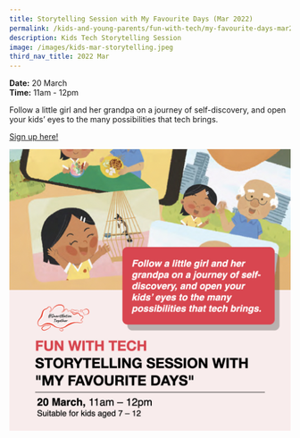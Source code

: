 ```yaml
---
title: Storytelling Session with My Favourite Days (Mar 2022)
permalink: /kids-and-young-parents/fun-with-tech/my-favourite-days-mar2022/
description: Kids Tech Storytelling Session
image: /images/kids-mar-storytelling.jpeg
third_nav_title: 2022 Mar
---
```


**Date:** 20 March
<br> **Time:** 11am - 12pm

Follow a little girl and her grandpa on a journey of self-discovery, and open your kids’ eyes to the many possibilities that tech brings.  

[Sign up here! ](https://go.gov.sg/kids-storytelling-mar22)

![Kids Tech Storytelling Session in March ](/images/Kids-mar-Storytelling.jpeg)